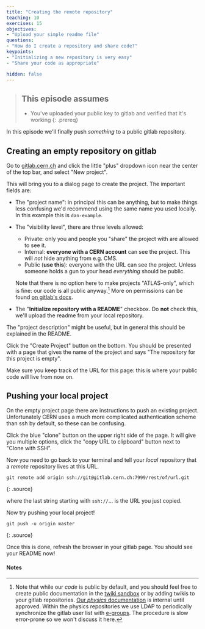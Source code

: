 ```yaml
---
title: "Creating the remote repository"
teaching: 10
exercises: 15
objectives:
- "Upload your simple readme file"
questions:
- "How do I create a repository and share code?"
keypoints:
- "Initializing a new repository is very easy"
- "Share your code as appropriate"

hidden: false
---
```


> ## This episode assumes
>
> - You've uploaded your public key to gitlab and verified that it's working
{: .prereq}

In this episode we'll finally push _something_ to a public gitlab
repository.

## Creating an empty repository on gitlab

Go to [gitlab.cern.ch][gitlab] and click the little "plus" dropdown icon near the center
of the top bar, and select "New project".

[gitlab]: gitlab.cern.ch

This will bring you to a dialog page to create the project. The important
fields are:
 - The "project name": in principal this can be anything, but to make
   things less confusing we'd recommend using the same name you used
   locally. In this example this is `dan-example`.
 - The "visibility level", there are three levels allowed:
    - Private: only you and people you "share" the project with are
      allowed to see it.
    - Internal: **everyone with a CERN account** can see the
      project. This will _not_ hide anything from e.g. CMS.
    - Public (**use this**): everyone with the URL can see the
      project. Unless someone holds a gun to your head _everything_
      should be public.

   Note that there is no option here to make projects
   "ATLAS-only", which is fine: our code is all public anyway.[^1] More on
   permissions can be found [on gitlab's docs][gitlabperm].

 - The "**Initialize repository with a README**" checkbox. Do **not**
   check this, we'll upload the readme from your local repository.

The "project description" might be useful, but in general this should be explained in the README.

[^1]: Note that while our _code_ is public by default, and you should
    feel free to create public documentation in the
    [twiki sandbox][sandbox] or by adding twikis to your gitlab
    repositories. [Our _physics_ documentation][atlasphys] is internal
    until approved. Within the physics repositories we use LDAP to
    periodically synchronize the gitlab user list with
    [e-groups][egroups]. The procedure is slow error-prone so we won't
    discuss it here.

[egroups]: https://groups.cern.ch/Pages/default.aspx
[sandbox]: https://twiki.cern.ch/twiki/bin/view/Sandbox/
[atlasphys]: https://gitlab.cern.ch/atlas-phys
[gitlabperm]: https://docs.gitlab.com/ee/user/permissions.html

Click the "Create Project" button on the bottom. You should be
presented with a page that gives the name of the project and says "The
repository for this project is empty".

Make sure you keep track of the URL for this page: this is where your
public code will live from now on.

## Pushing your local project

On the empty project page there are instructions to push an existing
project. Unfortunately CERN uses a much more complicated
authentication scheme than ssh by default, so these can be confusing.

Click the blue "clone" button on the upper right side of the page. It
will give you multiple options, click the "copy URL to clipboard"
button next to "Clone with SSH".

Now you need to go back to your terminal and tell your _local_
repository that a _remote_ repository lives at this URL.

~~~
git remote add origin ssh://git@gitlab.cern.ch:7999/rest/of/url.git
~~~
{: .source}

where the last string starting with `ssh://`... is the URL you just copied.

Now try pushing your local project!

~~~
git push -u origin master
~~~
{: .source}

Once this is done, refresh the browser in your gitlab page. You should
see your README now!

[gitlab]: https://gitlab.cern.ch
[new-project]: https://gitlab.cern.ch/projects/new

#### Notes
